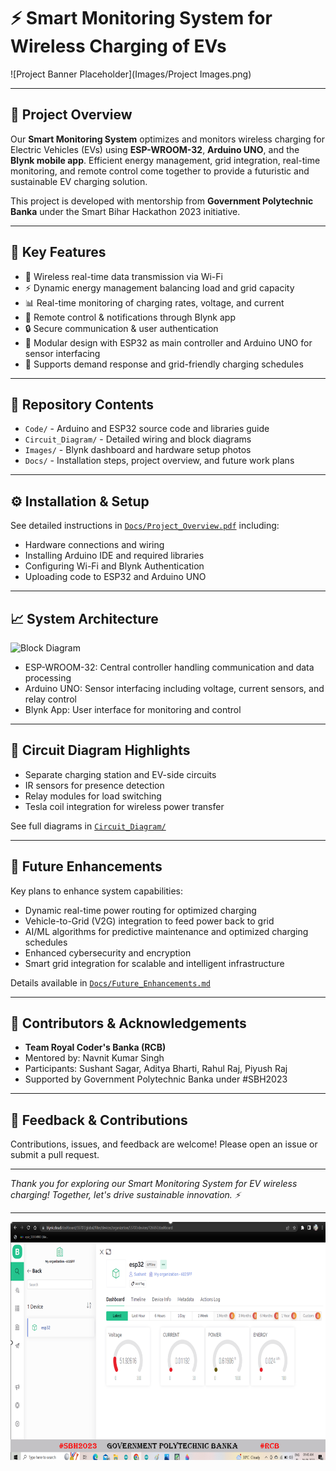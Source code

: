 # ⚡ Smart Monitoring System for Wireless Charging of EVs

![Project Banner Placeholder](Images/Project Images.png)

---

## 🚗 Project Overview

Our **Smart Monitoring System** optimizes and monitors wireless charging for Electric Vehicles (EVs) using **ESP-WROOM-32**, **Arduino UNO**, and the **Blynk mobile app**. Efficient energy management, grid integration, real-time monitoring, and remote control come together to provide a futuristic and sustainable EV charging solution.

This project is developed with mentorship from **Government Polytechnic Banka** under the Smart Bihar Hackathon 2023 initiative.

---

## 🌟 Key Features

- 📶 Wireless real-time data transmission via Wi-Fi  
- ⚡ Dynamic energy management balancing load and grid capacity  
- 📊 Real-time monitoring of charging rates, voltage, and current  
- 📱 Remote control & notifications through Blynk app  
- 🔒 Secure communication & user authentication  
- 🔧 Modular design with ESP32 as main controller and Arduino UNO for sensor interfacing  
- 🚀 Supports demand response and grid-friendly charging schedules  

---

## 📂 Repository Contents

- `Code/` - Arduino and ESP32 source code and libraries guide  
- `Circuit_Diagram/` - Detailed wiring and block diagrams  
- `Images/` - Blynk dashboard and hardware setup photos  
- `Docs/` - Installation steps, project overview, and future work plans  

---

## ⚙️ Installation & Setup

See detailed instructions in [`Docs/Project_Overview.pdf`](Docs/Project_Overview.pdf) including:

- Hardware connections and wiring  
- Installing Arduino IDE and required libraries  
- Configuring Wi-Fi and Blynk Authentication  
- Uploading code to ESP32 and Arduino UNO  

---

## 📈 System Architecture

![Block Diagram](Circuit_Diagram/Block_Diagram.png)

- ESP-WROOM-32: Central controller handling communication and data processing  
- Arduino UNO: Sensor interfacing including voltage, current sensors, and relay control  
- Blynk App: User interface for monitoring and control  

---

## 🔌 Circuit Diagram Highlights

- Separate charging station and EV-side circuits  
- IR sensors for presence detection  
- Relay modules for load switching  
- Tesla coil integration for wireless power transfer  

See full diagrams in [`Circuit_Diagram/`](./Circuit_Diagram/)

---

## 🎯 Future Enhancements

Key plans to enhance system capabilities:

- Dynamic real-time power routing for optimized charging  
- Vehicle-to-Grid (V2G) integration to feed power back to grid  
- AI/ML algorithms for predictive maintenance and optimized charging schedules  
- Enhanced cybersecurity and encryption  
- Smart grid integration for scalable and intelligent infrastructure  

Details available in [`Docs/Future_Enhancements.md`](./Docs/Future_Enhancements.md)

---

## 🙌 Contributors & Acknowledgements

- **Team Royal Coder's Banka (RCB)**  
- Mentored by: Navnit Kumar Singh  
- Participants: Sushant Sagar, Aditya Bharti, Rahul Raj, Piyush Raj  
- Supported by Government Polytechnic Banka under #SBH2023  

---

## 📩 Feedback & Contributions

Contributions, issues, and feedback are welcome! Please open an issue or submit a pull request.

---

*Thank you for exploring our Smart Monitoring System for EV wireless charging! Together, let's drive sustainable innovation. ⚡*

---

![Blynk App Dashboard](./Images/Blynk_App_Dashboard.png)

